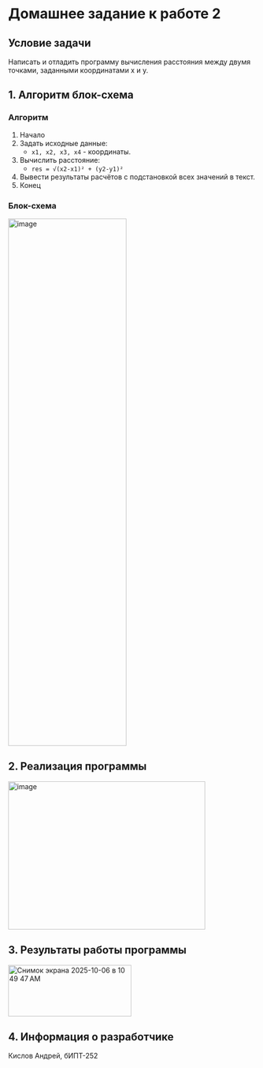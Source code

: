 # Домашнее задание к работе 2 #
## Условие задачи ##
Написать и отладить программу вычисления расстояния между двумя точками, заданными координатами x и y.
## 1. Алгоритм блок-схема ##
### Алгоритм ###
1. Начало
2. Задать исходные данные:
   * ``` x1, x2, x3, x4 ``` - координаты.
3. Вычислить расстояние:
   * ``` res = √(x2-x1)² + (y2-y1)² ```
4. Вывести результаты расчётов с подстановкой всех значений в текст.
5. Конец
### Блок-схема ###
<img width="240" height="1068" alt="image" src="https://github.com/user-attachments/assets/59d210f3-4ec5-4ac5-9391-6a23d07a39c5" />


## 2. Реализация программы ##
<img width="400" height="300" alt="image" src="https://github.com/user-attachments/assets/a568e090-3304-4615-abb3-04a66766ade0" />


## 3. Результаты работы программы ##
<img width="250" height="104" alt="Снимок экрана 2025-10-06 в 10 49 47 AM" src="https://github.com/user-attachments/assets/7e0a8465-ab8f-4c22-8d56-2c20b0ea532f" />

## 4. Информация о разработчике ##
Кислов Андрей, бИПТ-252
